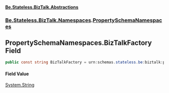 #### [Be.Stateless.BizTalk.Abstractions](README.md 'README')
### [Be.Stateless.BizTalk.Namespaces](Be.Stateless.BizTalk.Namespaces.md 'Be.Stateless.BizTalk.Namespaces').[PropertySchemaNamespaces](PropertySchemaNamespaces.md 'Be.Stateless.BizTalk.Namespaces.PropertySchemaNamespaces')

## PropertySchemaNamespaces.BizTalkFactory Field

```csharp
public const string BizTalkFactory = urn:schemas.stateless.be:biztalk:properties:system:2012:04;
```

#### Field Value
[System.String](https://docs.microsoft.com/en-us/dotnet/api/System.String 'System.String')